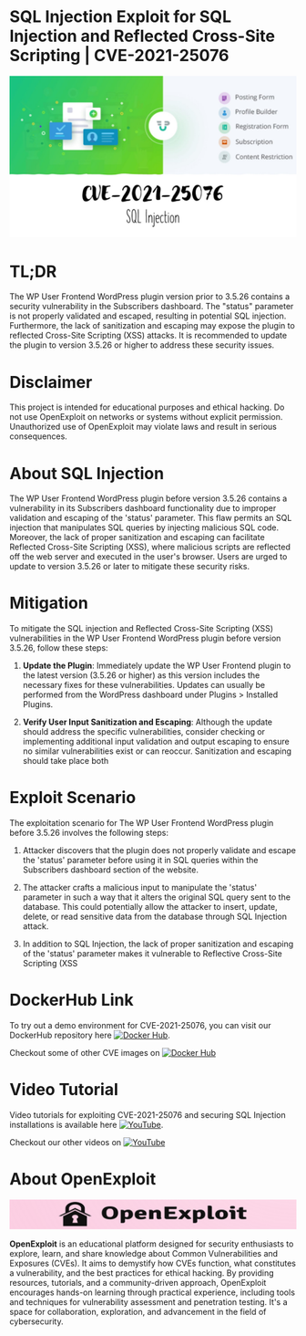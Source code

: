 # SQL Injection Exploit for SQL Injection and Reflected Cross-Site Scripting | CVE-2021-25076
![CVE-2021-25076](https://raw.githubusercontent.com/pawanjswal/pawanjswal.github.io/master/cve-2021-25076/assets/thumbnail.jpg)

# TL;DR
The WP User Frontend WordPress plugin version prior to 3.5.26 contains a security vulnerability in the Subscribers dashboard. The "status" parameter is not properly validated and escaped, resulting in potential SQL injection. Furthermore, the lack of sanitization and escaping may expose the plugin to reflected Cross-Site Scripting (XSS) attacks. It is recommended to update the plugin to version 3.5.26 or higher to address these security issues.

# Disclaimer
This project is intended for educational purposes and ethical hacking. Do not use OpenExploit on networks or systems without explicit permission. Unauthorized use of OpenExploit may violate laws and result in serious consequences.

# About SQL Injection
The WP User Frontend WordPress plugin before version 3.5.26 contains a vulnerability in its Subscribers dashboard functionality due to improper validation and escaping of the 'status' parameter. This flaw permits an SQL injection that manipulates SQL queries by injecting malicious SQL code. Moreover, the lack of proper sanitization and escaping can facilitate Reflected Cross-Site Scripting (XSS), where malicious scripts are reflected off the web server and executed in the user's browser. Users are urged to update to version 3.5.26 or later to mitigate these security risks.

# Mitigation
To mitigate the SQL injection and Reflected Cross-Site Scripting (XSS) vulnerabilities in the WP User Frontend WordPress plugin before version 3.5.26, follow these steps:

1. **Update the Plugin**:
   Immediately update the WP User Frontend plugin to the latest version (3.5.26 or higher) as this version includes the necessary fixes for these vulnerabilities. Updates can usually be performed from the WordPress dashboard under Plugins > Installed Plugins.

2. **Verify User Input Sanitization and Escaping**:
   Although the update should address the specific vulnerabilities, consider checking or implementing additional input validation and output escaping to ensure no similar vulnerabilities exist or can reoccur. Sanitization and escaping should take place both

# Exploit Scenario
The exploitation scenario for The WP User Frontend WordPress plugin before 3.5.26 involves the following steps:

1. Attacker discovers that the plugin does not properly validate and escape the 'status' parameter before using it in SQL queries within the Subscribers dashboard section of the website.

2. The attacker crafts a malicious input to manipulate the 'status' parameter in such a way that it alters the original SQL query sent to the database. This could potentially allow the attacker to insert, update, delete, or read sensitive data from the database through SQL Injection attack.

3. In addition to SQL Injection, the lack of proper sanitization and escaping of the 'status' parameter makes it vulnerable to Reflective Cross-Site Scripting (XSS

# DockerHub Link
To try out a demo environment for CVE-2021-25076, you can visit our DockerHub repository here [![Docker Hub](https://img.shields.io/badge/Docker_Hub-2496ED?style=flat-square&logo=docker&logoColor=white)](https://hub.docker.com/r/pawanjswal/cve-2021-25076).

Checkout some of other CVE images on [![Docker Hub](https://img.shields.io/badge/Docker_Hub-2496ED?style=flat-square&logo=docker&logoColor=white)](https://hub.docker.com/u/pawanjswal)

# Video Tutorial
Video tutorials for exploiting CVE-2021-25076 and securing SQL Injection installations is available here [![YouTube](https://img.shields.io/badge/YouTube-FF0000?style=flat-square&logo=youtube&logoColor=white)](https://www.youtube.com/watch?v=cve-2021-25076). 

Checkout our other videos on [![YouTube](https://img.shields.io/badge/YouTube-FF0000?style=flat-square&logo=youtube&logoColor=white)](https://www.youtube.com/@OpenExploit)

# About OpenExploit
![OpenExploit](https://raw.githubusercontent.com/pawanjswal/pawanjswal.github.io/refs/heads/master/assets/logo.png)

**OpenExploit** is an educational platform designed for security enthusiasts to explore, learn, and share knowledge about Common Vulnerabilities and Exposures (CVEs). It aims to demystify how CVEs function, what constitutes a vulnerability, and the best practices for ethical hacking. By providing resources, tutorials, and a community-driven approach, OpenExploit encourages hands-on learning through practical experience, including tools and techniques for vulnerability assessment and penetration testing. It's a space for collaboration, exploration, and advancement in the field of cybersecurity.